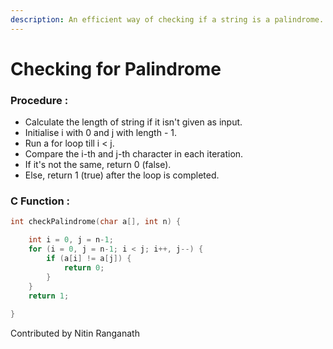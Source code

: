 ```yaml
---
description: An efficient way of checking if a string is a palindrome.
---
```


# Checking for Palindrome

### Procedure :

* Calculate the length of string if it isn't given as input.
* Initialise i with 0 and j with length - 1.
* Run a for loop till i &lt; j.
* Compare the i-th and j-th character in each iteration. 
* If it's not the same, return 0 \(false\).
* Else, return 1 \(true\) after the loop is completed.

### C Function :

```c
int checkPalindrome(char a[], int n) {

    int i = 0, j = n-1;
    for (i = 0, j = n-1; i < j; i++, j--) {
        if (a[i] != a[j]) {
            return 0;
        }
    }
    return 1;
    
}
```

Contributed by Nitin Ranganath

